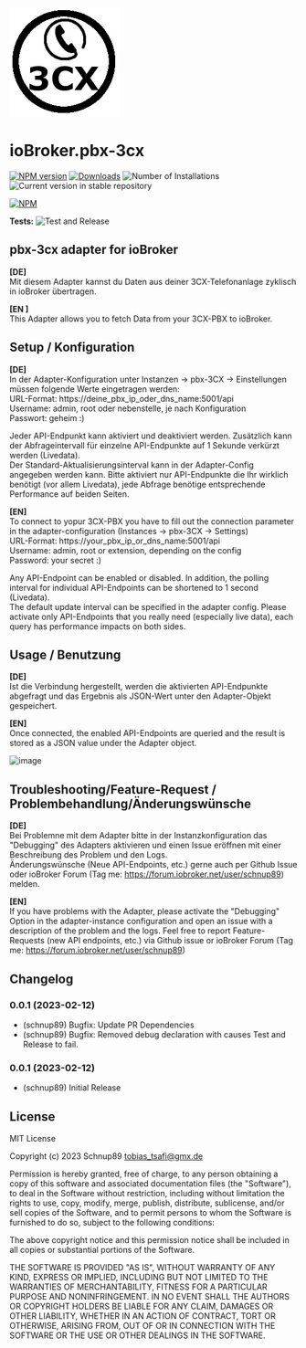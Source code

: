 ![Logo](admin/pbx-3cx.png)

# ioBroker.pbx-3cx

[![NPM version](https://img.shields.io/npm/v/iobroker.pbx-3cx.svg)](https://www.npmjs.com/package/iobroker.pbx-3cx)
[![Downloads](https://img.shields.io/npm/dm/iobroker.pbx-3cx.svg)](https://www.npmjs.com/package/iobroker.pbx-3cx)
![Number of Installations](https://iobroker.live/badges/pbx-3cx-installed.svg)
![Current version in stable repository](https://iobroker.live/badges/pbx-3cx-stable.svg)

[![NPM](https://nodei.co/npm/iobroker.pbx-3cx.png?downloads=true)](https://nodei.co/npm/iobroker.pbx-3cx/)

**Tests:** ![Test and Release](https://github.com/Schnup89/ioBroker.pbx-3cx/workflows/Test%20and%20Release/badge.svg)

## pbx-3cx adapter for ioBroker

**[DE]**  
Mit diesem Adapter kannst du Daten aus deiner 3CX-Telefonanlage zyklisch in ioBroker übertragen.  
  
**[EN ]**  
This Adapter allows you to fetch Data from your 3CX-PBX to ioBroker.
  
  
## Setup / Konfiguration  

**[DE]**  
In der Adapter-Konfiguration unter Instanzen -> pbx-3CX -> Einstellungen müssen folgende Werte eingetragen werden:  
URL-Format: https://deine_pbx_ip_oder_dns_name:5001/api  
Username: admin, root oder nebenstelle, je nach Konfiguration  
Passwort: geheim :)  
  
Jeder API-Endpunkt kann aktiviert und deaktiviert werden. Zusätzlich kann der Abfrageintervall für einzelne API-Endpunkte auf 1 Sekunde verkürzt werden (Livedata).  
Der Standard-Aktualisierungsinterval kann in der Adapter-Config angegeben werden kann. 
Bitte aktiviert nur API-Endpunkte die Ihr wirklich benötigt (vor allem Livedata), jede Abfrage benötige entsprechende Performance auf beiden Seiten.
  
    
**[EN]**  
To connect to yopur 3CX-PBX you have to fill out the connection parameter in the adapter-configuration (Instances -> pbx-3CX -> Settings)  
URL-Format: https://your_pbx_ip_or_dns_name:5001/api   
Username: admin, root or extension, depending on the config   
Password: your secret :)  

Any API-Endpoint can be enabled or disabled. In addition, the polling interval for individual API-Endpoints can be shortened to 1 second (Livedata).  
The default update interval can be specified in the adapter config.
Please activate only API-Endpoints that you really need (especially live data), each query has performance impacts on both sides.



## Usage / Benutzung 
  
**[DE]**  
Ist die Verbindung hergestellt, werden die aktivierten API-Endpunkte abgefragt und das Ergebnis als JSON-Wert unter den Adapter-Objekt gespeichert.
  
**[EN]**  
Once connected, the enabled API-Endpoints are queried and the result is stored as a JSON value under the Adapter object.
  
![image](https://user-images.githubusercontent.com/28166743/218329154-904c0a8e-1310-44ce-a699-f1b2446da436.png)
  

## Troubleshooting/Feature-Request / Problembehandlung/Änderungswünsche
  
**[DE]**  
Bei Problemne mit dem Adapter bitte in der Instanzkonfiguration das "Debugging" des Adapters aktivieren und einen Issue eröffnen mit einer Beschreibung des Problem und den Logs.  
Änderungswünsche (Neue API-Endpoints, etc.) gerne auch per Github Issue oder ioBroker Forum (Tag me: https://forum.iobroker.net/user/schnup89) melden.

**[EN]**  
If you have problems with the Adapter, please activate the "Debugging" Option in the adapter-instance configuration and open an issue with a description of the problem and the logs.
Feel free to report Feature-Requests (new API endpoints, etc.) via Github issue or ioBroker Forum (Tag me: https://forum.iobroker.net/user/schnup89)


## Changelog

### 0.0.1 (2023-02-12)
* (schnup89) Bugfix: Update PR Dependencies
* (schnup89) Bugfix: Removed debug declaration with causes Test and Release to fail.

### 0.0.1 (2023-02-12)
* (schnup89) Initial Release

###

## License

MIT License

Copyright (c) 2023 Schnup89 <tobias_tsafi@gmx.de>

Permission is hereby granted, free of charge, to any person obtaining a copy
of this software and associated documentation files (the "Software"), to deal
in the Software without restriction, including without limitation the rights
to use, copy, modify, merge, publish, distribute, sublicense, and/or sell
copies of the Software, and to permit persons to whom the Software is
furnished to do so, subject to the following conditions:

The above copyright notice and this permission notice shall be included in all
copies or substantial portions of the Software.

THE SOFTWARE IS PROVIDED "AS IS", WITHOUT WARRANTY OF ANY KIND, EXPRESS OR
IMPLIED, INCLUDING BUT NOT LIMITED TO THE WARRANTIES OF MERCHANTABILITY,
FITNESS FOR A PARTICULAR PURPOSE AND NONINFRINGEMENT. IN NO EVENT SHALL THE
AUTHORS OR COPYRIGHT HOLDERS BE LIABLE FOR ANY CLAIM, DAMAGES OR OTHER
LIABILITY, WHETHER IN AN ACTION OF CONTRACT, TORT OR OTHERWISE, ARISING FROM,
OUT OF OR IN CONNECTION WITH THE SOFTWARE OR THE USE OR OTHER DEALINGS IN THE
SOFTWARE.

